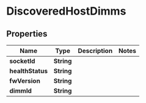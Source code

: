 

# DiscoveredHostDimms


## Properties

Name | Type | Description | Notes
------------ | ------------- | ------------- | -------------
**socketId** | **String** |  | 
**healthStatus** | **String** |  | 
**fwVersion** | **String** |  | 
**dimmId** | **String** |  | 



